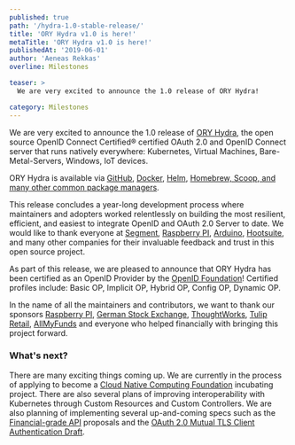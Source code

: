 ```yaml
---
published: true
path: '/hydra-1.0-stable-release/'
title: 'ORY Hydra v1.0 is here!'
metaTitle: 'ORY Hydra v1.0 is here!'
publishedAt: '2019-06-01'
author: 'Aeneas Rekkas'
overline: Milestones

teaser: >
  We are very excited to announce the 1.0 release of ORY Hydra!

category: Milestones
---
```


We are very excited to announce the 1.0 release of
[ORY Hydra](https://github.com/ory/hydra), the open source OpenID Connect
Certified® certified OAuth 2.0 and OpenID Connect server that runs natively
everywhere: Kubernetes, Virtual Machines, Bare-Metal-Servers, Windows, IoT
devices.

ORY Hydra is available via [GitHub](https://github.com/ory/hydra),
[Docker](https://hub.docker.com/r/oryd/hydra/), [Helm](https://k8s.ory.sh/helm),
[Homebrew, Scoop, and many other common package managers](https://www.ory.sh/docs/hydra/install).

This release concludes a year-long development process where maintainers and
adopters worked relentlessly on building the most resilient, efficient, and
easiest to integrate OpenID and OAuth 2.0 Server to date. We would like to thank
everyone at [Segment](https://segment.com/),
[Raspberry PI](https://www.raspberrypi.org/),
[Arduino](https://www.arduino.cc/), [Hootsuite](https://hootsuite.com), and many
other companies for their invaluable feedback and trust in this open source
project.

As part of this release, we are pleased to announce that ORY Hydra has been
certified as an OpenID Provider by the
[OpenID Foundation](https://openid.net/foundation/)! Certified profiles include:
Basic OP, Implicit OP, Hybrid OP, Config OP, Dynamic OP.

In the name of all the maintainers and contributors, we want to thank our
sponsors [Raspberry PI](https://www.raspberrypi.org/),
[German Stock Exchange](https://deutsche-boerse.com/dbg-de/),
[ThoughtWorks](https://www.thoughtworks.com/),
[Tulip Retail](https://tulip.com/), [AllMyFunds](https://allmyfunds.com.au/) and
everyone who helped financially with bringing this project forward.

### What's next?

There are many exciting things coming up. We are currently in the process of
applying to become a [Cloud Native Computing Foundation](https://www.cncf.io/)
incubating project. There are also several plans of improving interoperability
with Kubernetes through Custom Resources and Custom Controllers. We are also
planning of implementing several up-and-coming specs such as the
[Financial-grade API](https://openid.net/wg/fapi/) proposals and the
[OAuth 2.0 Mutual TLS Client Authentication Draft](https://datatracker.ietf.org/doc/draft-ietf-oauth-mtls/).
